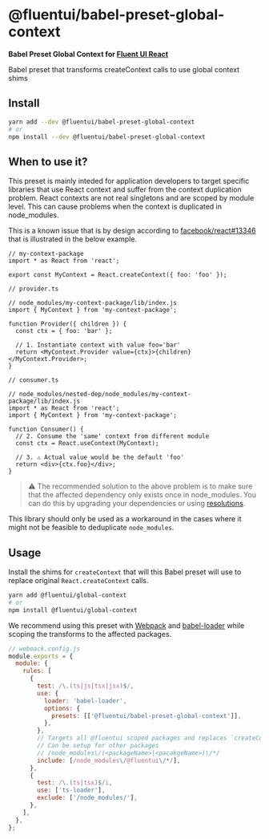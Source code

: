 # @fluentui/babel-preset-global-context

**Babel Preset Global Context for [Fluent UI React](https://react.fluentui.dev)**

Babel preset that transforms createContext calls to use global context shims

## Install

```bash
yarn add --dev @fluentui/babel-preset-global-context
# or
npm install --dev @fluentui/babel-preset-global-context
```

## When to use it?

This preset is mainly inteded for application developers to target specific libraries that use React context
and suffer from the context duplication problem. React contexts are not real singletons and are scoped by module
level. This can cause problems when the context is duplicated in node_modules.

This is a known issue that is by design according to [facebook/react#13346](https://github.com/facebook/react/issues/13346)
that is illustrated in the below example.

```tsx
// my-context-package
import * as React from 'react';

export const MyContext = React.createContext({ foo: 'foo' });

// provider.ts

// node_modules/my-context-package/lib/index.js
import { MyContext } from 'my-context-package';

function Provider({ children }) {
  const ctx = { foo: 'bar' };

  // 1. Instantiate context with value foo='bar'
  return <MyContext.Provider value={ctx}>{children}</MyContext.Provider>;
}

// consumer.ts

// node_modules/nested-dep/node_modules/my-context-package/lib/index.js
import * as React from 'react';
import { MyContext } from 'my-context-package';

function Consumer() {
  // 2. Consume the 'same' context from different module
  const ctx = React.useContext(MyContext);

  // 3. ⚠️ Actual value would be the default 'foo'
  return <div>{ctx.foo}</div>;
}
```

> ⚠️ The recommended solution to the above problem is to make sure that the affected dependency
> only exists once in node_modules. You can do this by upgrading your dependencies or using [resolutions](https://classic.yarnpkg.com/lang/en/docs/selective-version-resolutions/).

This library should only be used as a workaround in the cases where it might not be feasible to deduplicate `node_modules`.

## Usage

Install the shims for `createContext` that will this Babel preset will use to replace original `React.createContext`
calls.

```bash
yarn add @fluentui/global-context
# or
npm install @fluentui/global-context
```

We recommend using this preset with [Webpack](https://webpack.js.org/) and [babel-loader](https://www.npmjs.com/package/babel-loader)
while scoping the transforms to the affected packages.

```js
// weboack.config.js
module.exports = {
  module: {
    rules: [
      {
        test: /\.(ts|js|tsx|jsx)$/,
        use: {
          loader: 'babel-loader',
          options: {
            presets: [['@fluentui/babel-preset-global-context']],
          },
        },
        // Targets all @fluentui scoped packages and replaces `createContext` calls with global context
        // Can be setup for other packages
        // /node_modules\/(<packageName>|<pacakgeName>)\/*/
        include: [/node_modules\/@fluentui\/*/],
      },
      {
        test: /\.(ts|tsx)$/i,
        use: ['ts-loader'],
        exclude: ['/node_modules/'],
      },
    ],
  },
};
```
